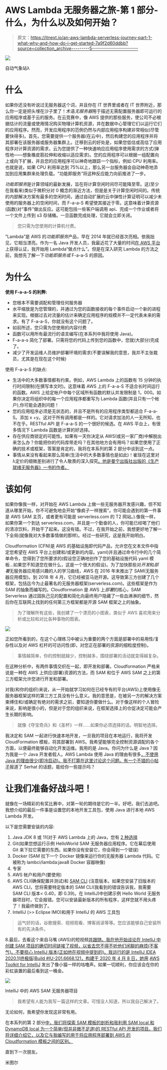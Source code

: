 # AWS Lambda 无服务器之旅-第 1 部分-什么，为什么以及如何开始？

> 原文：<https://itnext.io/an-aws-lambda-serverless-journey-part-1-what-why-and-how-do-i-get-started-7a9f2d60ddbb?source=collection_archive---------5----------------------->

![](img/35115e777124c179d7843c6a152bd278.png)

自动气象站λ

# 什么

如果你还没有听说过无服务器这个词，并且你在 IT 世界里或者在 IT 世界附近，那么你一定是把头埋在沙子里了！术语*无服务器*用于描述无需配置服务器即可运行的应用程序或基于云的服务。在云竞赛中，像 AWS 提供的那些服务，使公司不必根据估计的流量或使用情况购买物理计算机资源，并在数据中心管理它们以运行它们的应用程序。然而，开发应用程序的范例仍然与内部应用程序构建非常相似(尽管要快得多)。首先，您需要提供一个服务器(在云中)，然后构建您的应用程序并将其部署在该服务器或服务器集群上。迁移到云的好处是，如果您低估或高估了应用程序对计算资源的需求，云为您提供了一种快速响应应用程序使用需求的方式(弹性地——想象橡皮筋拉伸和收缩以适应需求)。您的应用程序可以根据一组配置向上或向下扩展，并且您的应用程序可以神奇地跟踪一个指标，例如 CPU 利用率。也就是说，如果 CPU 利用率达到 75%以上，那么另一台服务器会自动神奇地添加到应用集群来处理负载。“功能即服务”将这种反应能力向前推进了一步。

*功能即服务*是计算领域的最新发展，旨在将计算空闲时间尽可能降至零。这(至少在我看来)类似于微积分对 0 概念的渐近方法，但是是关于计算空闲时间的。传统的内部解决方案有最多的空闲时间，通过自动扩展的云中弹性计算证明可以减少未使用的服务器上的空闲时间，而 F-a-a-S 希望使其接近于零。这意味着计算资源(函数)对“事件”做出反应。这可能包括一些客户端调用 api、完成一个作业或者将一个文件上传到 s3 存储桶。一旦函数完成处理，它就会立即关闭。

> 您只需为您使用的计算机付费。

“Lambda”是 AWS 的*功能即服务*产品，早在 2014 年就已经首次亮相。依我拙见，它相当漂亮。作为一名 Java 开发人员，我最近花了大量的时间[在 AWS 平台](https://www.linkedin.com/pulse/micro-degrees-role-quality-certifications-brave-new-world-mitul-patel)上获得认证，我开始用 Lambda“做点什么”。但是在深入研究 Lambda 的方法之前，我想先了解一下*功能即服务或* F-a-a-S 的原因。

# 为什么

**使用 F-a-a-S 的利弊:**

*   您根本不需要调配和管理任何服务器
*   水平缩放是为您管理的，并通过为您的函数接收的每个事件启动一个新的进程来实现。根据过去对流量的估计来确定应用程序的规模并不一定代表未来的需求。有了 F-a-a-S，你就没有这个问题了。
*   如前所述，您只需为您使用的内容付费
*   函数可以用所有最流行的语言编写(在本系列中我将使用 Java)。
*   F-a-a-s 简化了部署。只需将您的代码上传到您的函数中，您就(大部分)完成了。
*   减少了开发运维人员维护部署环境的需求(不要误解我的意思，我并不主张裁员，尤其是在现在这个时候)

使用 F-a-a-S 的缺点:

*   生活中的大多数事情都有约束。例如，AWS Lambda 上的函数有 15 分钟的执行时间限制(在撰写本文时)。这意味着 AWS 上的 F-a-a-S 不适合长时间运行的函数。AWS 上给定帐户中每个区域所有函数的默认并发限制是 1，000。如果你决定将组织中的每一个应用程序都重写为 Lambda 函数(并且只有一个帐户),你可能会遇到问题！
*   您的应用程序必须是无状态的，并且不是所有的应用程序类型都适合 F-a-a-S。添加 x +y。这对于所有调用都是一样的。它对请求加法的人一无所知，也不在乎。RESTful API 是 F-a-a-S 的一个很好的候选。在 AWS 平台上，有很多情况下 Lambda 函数是计算的好选择。
*   存在供应商锁定的可能性。如果有一天你决定从 AWS(或另一家厂商)中解脱出来怎么办？你能把你的代码库带走吗？在其他地方会有用吗？如果您使用了正确的技术或框架，答案是肯定的，我将在本系列的第 2 部分中谈到这一点。
*   事情从来没有看起来那么简单(生活中的大多数事情也是如此)！崔琰在这里对λ定价的细微差别进行了令人敬畏的深入探究[。他是曼宁出版社出版的《生产就绪无服务器》一书的作者。](https://blog.binaris.com/lambda-pricing-pitfalls/)

# **该如何**

如果你像我一样，对开始在 AWS Lambda 上做一些无服务器开发感兴趣，但不知道从哪里开始，你不可避免地会开始“像疯子一样搜索”。你可能会遇到的第一件事是 AWS SAM 主页，或者更有可能是 serverless.com 的 T2 网站。).像我一样，如果你第一个到达 serverless.com，并且是一个勤奋的人，你可能已经喝了他们的清凉饮料，开始干了起来。这没有错。不过，在我开始之前，我想更好地了解一下全局(就像我对大多数事情做的那样)。经过一些研究，这是我开始明白。

Cloudformation (CFN)是 AWS 的基础设施即代码产品，允许您在文本文件中指定您希望在 AWS 平台上创建和/或更新的内容。yaml)并且通过命令行中的几个简单命令，您得到了您所要求的(假设您正确地创作了您的基础设施代码 yaml 模板…如果您不知道您在做什么，这是一个很大的假设)。为了加快那些对*开发*和*部署*无服务器应用感兴趣的人的学习曲线，AWS 在 2016 年末推出了 SAM(无服务器应用模型)。到 2018 年 4 月，它已经被亚马逊开源。这导致第三方创建了几个框架，包括迄今为止最著名的无服务器框架(serverless.com)。这些框架是作为 SAM 的抽象而编写的。Cloudformation 是 AWS 上*部署*的核心，SAM Serverless 通过固执己见的配置和简化向最终用户隐藏了一些血淋淋的细节，然后你在互联网上找到的任何第三方框架都是开源 SAM 框架之上的抽象。

> 为了理解所有这些，我创建了一个漂亮的小图表，类似于 AWS 喜欢用来分析或比较和对比各种事物的图表。

![](img/3c8e8035b8ae70f15be9d54f1c7b0dba.png)

正如您所看到的，在这个心理练习中被认为重要的两个方面是部署中的易用性/复杂性以及对 AWS 杠杆的可访问性(即，对您正在部署的资源的细粒度控制)。

> 事情越简单，你的控制就越少，控制越多，围绕部署的活动就变得越复杂。

在这种分析中，有两件事情交织在一起，即开发和部署。Cloudformation 严格来说是一种在 AWS 上供应(部署)资源的方法，而 SAM 和位于 AWS SAM 之上的第三方框架允许您进行开发和部署。

对我(和你的组织)来说，从一开始就学习如何在已经专有的平台(AWS)上使用像无服务器框架这样的第三方工具没有什么意义。我的意思是，在被另一方的解决方案束缚住和/或确定有绝对的需求之前，要知道你要做什么。对于像这样的个人冒险来说，影响是很小的，但是对于您的组织来说，在框架选择上的仓促决定可能会产生长期的影响。

> 就像《夺宝奇兵》和《圣杯》一样……如果你必须选择的话。明智地选择。

我决定和 SAM 一起进行快速本地开发，一旦我的项目在本地运行，我将开发 CloudFormation 模板，将其部署到 AWS。我希望能够完全控制资源调配的各个方面，以便最终能够自动化开发运维。我用的是 Java。你问为什么是 Java？因为我是一个 Java 开发者假人。AWS Lambda 使用 Java 的理由有很多[，不使用 Java 的理由很少(即冷启动)。我不打算在这里讨论这个问题。有一个不错的小](https://engineering.opsgenie.com/4-advantages-of-using-java-with-aws-lambda-21c0dc539de3)[帖子](https://engineering.opsgenie.com/4-advantages-of-using-java-with-aws-lambda-21c0dc539de3)报道了 Serhat 的话题，能给你一些提示吗？

# **让我们准备好战斗吧！**

就像在一场精彩的有奖比赛中，对第一轮的期待是它的一半。好吧，我们去追吧。我想介绍的最后一件事是设置您的本地开发工具包，使用 Java 进行本地 AWS Lambda 开发。

以下是您需要安装的内容:

1.  Java JDK 8 或 11(对于 AWS Lambda 上的 Java，您有 [2 种选择](https://docs.aws.amazon.com/lambda/latest/dg/lambda-runtimes.html)
2.  Git(如果您想运行示例 HelloWorld SAM 无服务器应用程序。它在幕后使用 Git 来下拉它需要的东西。如果你没有安装它，你会得到一个错误)
3.  Docker (SAM 拉下一个 Docker 镜像来运行你的无服务器 Lambda 代码。它被称为 lambci/lambda:java8 Docker 容器映像)
4.  专家
5.  AWS 帐户和用户(要使用)
6.  AWS CLI(确保配置并测试)和 [SAM CLI](https://docs.aws.amazon.com/serverless-application-model/latest/developerguide/serverless-sam-cli-install.html) (注意版本。如果您安装了旧版本的 AWS CLI，您将需要特定版本的 SAM CLI(我看到的错误告诉我，我需要 SAM CLI 版本< 0.40，即 0.39)。在 IntelliJ)中创建示例 Hello World 无服务器项目时，它会报错。您可以安装最新版本的所有程序，这样您就不用头疼了！我最终做到了。
7.  IntelliJ (>> Eclipse IMO)和用于 IntelliJ 的 AWS 工具包

> 运气好的话，谷歌搜索、视频观看、博客阅读等等。您应该能够自己安装所有的先决条件。

8.最后，去看这个来自马嘴 (AWS)的短视频[并跟随。我在他开始谈论在 IntelliJ 中创建 SAM 项目的确切时间链接了视频，以省去您不得不听他们闲聊的麻烦(不客气)。不要担心 IntelliJ 版本(正如他在视频中提到的)。我运行的是 IntelliJ IDEA 2020.1(终极版)Build #IU-201.6668.121，构建于 2020 年 4 月 8 日，她用](https://youtu.be/xbbkNVr27Is?t=282) [AWS Toolkit for IntelliJ](https://aws.amazon.com/intellij/) 发出了像小猫一样的咕噜声。如果一切顺利，你应该会在你的彩虹装置的最后看到这一桶金。

![](img/4dae6f120597a521ecfac0c9fcaf9b78.png)

IntelliJ 中的 AWS SAM 无服务器项目

> 我希望有人能为我写一篇这样的文章。可惜没人知道，所以我自己解决了。

无论如何，我希望你发现这非常有用。

在本系列的第 2 部分[中，我们将探索 SAM 模板的剖析和我利用 SAM local 和 DynamoDB local 为一个简单(但并非微不足道)的 RESTful API 开发的项目。我们将详细介绍它，以及它与我编写的用于将应用程序部署到 AWS 的 Cloudformation 模板之间的区别。](https://medium.com/@mitulipatel/an-aws-lambda-serverless-journey-part-2-a-serverless-api-in-java-f713d8b80fc6)

直到下一次朋友。

米图尔
